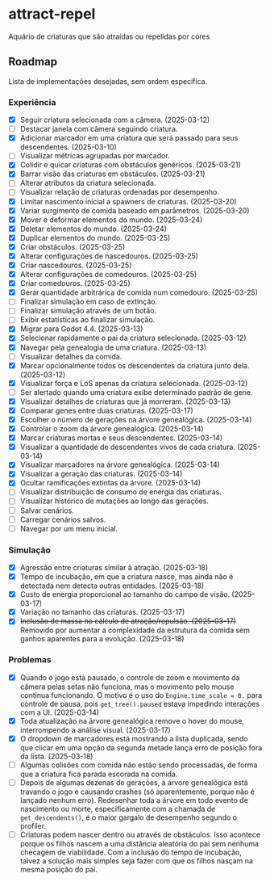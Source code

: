 # attract-repel
Aquário de criaturas que são atraídas ou repelidas por cores

## Roadmap

Lista de implementações desejadas, sem ordem específica.

### Experiência

- [x] Seguir criatura selecionada com a câmera. (2025-03-12)
- [ ] Destacar janela com câmera seguindo criatura.
- [x] Adicionar marcador em uma criatura que será passado para seus descendentes. (2025-03-10)
- [ ] Visualizar métricas agrupadas por marcador.
- [x] Colidir e quicar criaturas com obstáculos genéricos. (2025-03-21)
- [x] Barrar visão das criaturas em obstáculos. (2025-03-21)
- [ ] Alterar atributos da criatura selecionada.
- [ ] Visualizar relação de criaturas ordenadas por desempenho.
- [x] Limitar nascimento inicial a spawners de criaturas. (2025-03-20)
- [x] Variar surgimento de comida baseado em parâmetros. (2025-03-20)
- [x] Mover e deformar elementos do mundo. (2025-03-24)
- [x] Deletar elementos do mundo. (2025-03-24)
- [x] Duplicar elementos do mundo. (2025-03-25)
- [x] Criar obstáculos. (2025-03-25)
- [x] Alterar configurações de nascedouros. (2025-03-25)
- [x] Criar nascedouros. (2025-03-25)
- [x] Alterar configurações de comedouros. (2025-03-25)
- [x] Criar comedouros. (2025-03-25)
- [x] Gerar quantidade arbitrárica de comida num comedouro. (2025-03-25)
- [ ] Finalizar simulação em caso de extinção.
- [ ] Finalizar simulação através de um botão.
- [ ] Exibir estatísticas ao finalizar simulação.
- [x] Migrar para Godot 4.4. (2025-03-13)
- [x] Selecionar rapidamente o pai da criatura selecionada. (2025-03-12)
- [x] Navegar pela genealogia de uma criatura. (2025-03-13)
- [ ] Visualizar detalhes da comida.
- [x] Marcar opcionalmente todos os descendentes da criatura junto dela. (2025-03-12)
- [x] Visualizar força e LoS apenas da criatura selecionada. (2025-03-12)
- [ ] Ser alertado quando uma criatura exibe determinado padrão de gene.
- [x] Visualizar detalhes de criaturas que já morreram. (2025-03-13)
- [x] Comparar genes entre duas criaturas. (2025-03-17)
- [x] Escolher o número de gerações na árvore genealógica. (2025-03-14)
- [x] Controlar o zoom da árvore genealógica. (2025-03-14)
- [x] Marcar criaturas mortas e seus descendentes. (2025-03-14)
- [x] Visualizar a quantidade de descendentes vivos de cada criatura. (2025-03-14)
- [x] Visualizar marcadores na árvore genealógica. (2025-03-14)
- [x] Visualizar a geração das criaturas. (2025-03-14)
- [x] Ocultar ramificações extintas da árvore. (2025-03-14)
- [ ] Visualizar distribuição de consumo de energia das criaturas.
- [ ] Visualizar histórico de mutações ao longo das gerações.
- [ ] Salvar cenários.
- [ ] Carregar cenários salvos.
- [ ] Navegar por um menu inicial.

### Simulação

- [x] Agressão entre criaturas similar à atração. (2025-03-18)
- [x] Tempo de incubação, em que a criatura nasce, mas ainda não é detectada nem detecta outras entidades. (2025-03-18)
- [x] Custo de energia proporcional ao tamanho do campo de visão. (2025-03-17)
- [x] Variação no tamanho das criaturas. (2025-03-17)
- [x] ~~Inclusão de massa no cálculo de atração/repulsão. (2025-03-17)~~ Removido por aumentar a complexidade da estrutura da comida sem ganhos aparentes para a evolução. (2025-03-18)

### Problemas

- [x] Quando o jogo está pausado, o controle de zoom e movimento da câmera pelas setas não funciona, mas o movimento pelo mouse continua funcionando. O motivo é o uso do `Engine.time_scale = 0.` para controle de pausa, pois `get_tree().paused` estava impedindo interações com a UI. (2025-03-14)
- [x] Toda atualização na árvore genealógica remove o hover do mouse, interrompendo a análise visual. (2025-03-17)
- [x] O dropdown de marcadores está mostrando a lista duplicada, sendo que clicar em uma opção da segunda metade lança erro de posição fora da lista. (2025-03-18)
- [ ] Algumas colisões com comida não estão sendo processadas, de forma que a criatura fica parada escorada na comida.
- [ ] Depois de algumas dezenas de gerações, a árvore genealógica está travando o jogo e causando crashes (só aparentemente, porque não é lançado nenhum erro). Redesenhar toda a árvore em todo evento de nascimento ou morte, especificamente com a chamada de `get_descendents()`, é o maior gargalo de desempenho segundo o profiler.
- [ ] Criaturas podem nascer dentro ou através de obstáculos. Isso acontece porque os filhos nascem a uma distância aleatória do pai sem nenhuma checagem de viabilidade. Com a inclusão do tempo de incubação, talvez a solução mais simples seja fazer com que os filhos nasçam na mesma posição do pai.